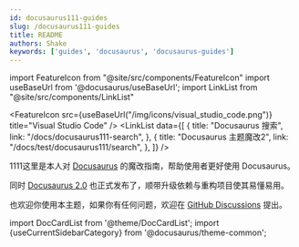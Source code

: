 ```yaml
---
id: docusaurus111-guides
slug: /docusaurus111-guides
title: README
authors: Shake
keywords: ['guides', 'docusaurus', 'docusaurus-guides']
---
```


<!-- import logo from "@site/static/img/favicon.png" -->
<!-- import visual_studio_code from "@site/static/img/icons/visual_studio_code.png" -->

import FeatureIcon from "@site/src/components/FeatureIcon"
import useBaseUrl from '@docusaurus/useBaseUrl';
import LinkList from "@site/src/components/LinkList"

<FeatureIcon src={useBaseUrl("/img/icons/visual_studio_code.png")} title="Visual Studio Code" />
<LinkList
  data={[
    {
      title: "Docusaurus 搜索",
      link: "/docs/docusaurus111-search",
    },
    {
      title: "Docusaurus 主题魔改2",
      link: "/docs/test/docusaurus111/search",
    },
  ]}
/>


1111这里是本人对 [Docusaurus](https://docusaurus.io/) 的魔改指南，帮助使用者更好使用 Docusaurus。

同时 [Docusaurus 2.0](https://docusaurus.io/zh-CN/blog/2022/08/01/announcing-docusaurus-2.0) 也正式发布了，顺带升级依赖与重构项目使其易懂易用。

也欢迎你使用本主题，如果你有任何问题，欢迎在 [GitHub Discussions](https://github.com/kuizuo/blog/discussions) 提出。

import DocCardList from '@theme/DocCardList'; import {useCurrentSidebarCategory} from '@docusaurus/theme-common';

<DocCardList items={useCurrentSidebarCategory().items}/>
